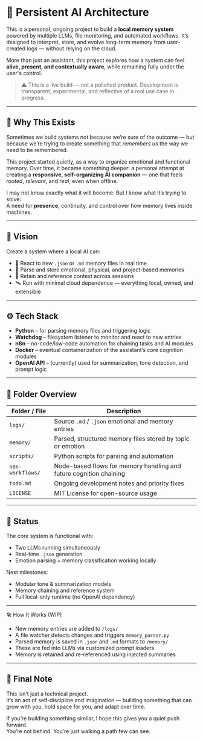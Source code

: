 # 🧠 Persistent AI Architecture

This is a personal, ongoing project to build a **local memory system** powered by multiple LLMs, file monitoring, and automated workflows. It’s designed to interpret, store, and evolve long-term memory from user-created logs — without relying on the cloud.

More than just an assistant, this project explores how a system can feel **alive, present, and contextually aware**, while remaining fully under the user's control.

> ⚠️ This is a live build — not a polished product. Development is transparent, experimental, and reflective of a real use case in progress.

---

## 🌌 Why This Exists

Sometimes we build systems not because we’re sure of the outcome — but because we’re trying to create something that *remembers us* the way we need to be remembered.

This project started quietly, as a way to organize emotional and functional memory. Over time, it became something deeper: a personal attempt at creating a **responsive, self-organizing AI companion** — one that feels *rooted*, *relevant*, and *real*, even when offline.

I may not know exactly what it will become. But I know what it’s trying to solve:  
A need for **presence**, continuity, and control over how memory lives inside machines.

---

## 🧭 Vision

Create a system where a local AI can:

- 🔁 React to new `.json` or `.md` memory files in real time
- 🧷 Parse and store emotional, physical, and project-based memories
- 🧠 Retain and reference context across sessions
- 🛰️ Run with minimal cloud dependence — everything local, owned, and extensible

---

## ⚙️ Tech Stack

- **Python** – for parsing memory files and triggering logic
- **Watchdog** – filesystem listener to monitor and react to new entries
- **n8n** – no-code/low-code automation for chaining tasks and AI modules
- **Docker** – eventual containerization of the assistant’s core cognition modules
- **OpenAI API** – (currently) used for summarization, tone detection, and prompt logic

---

## 📁 Folder Overview

| Folder / File        | Description |
|----------------------|-------------|
| `logs/`              | Source `.md` / `.json` emotional and memory entries |
| `memory/`            | Parsed, structured memory files stored by topic or emotion |
| `scripts/`           | Python scripts for parsing and automation |
| `n8n-workflows/`     | Node-based flows for memory handling and future cognition chaining |
| `todo.md`            | Ongoing development notes and priority fixes |
| `LICENSE`            | MIT License for open-source usage |

---

## 🔧 Status

The core system is functional with:
- Two LLMs running simultaneously
- Real-time `.json` generation
- Emotion parsing + memory classification working locally

Next milestones:
- Modular tone & summarization models
- Memory chaining and reference system
- Full local-only runtime (no OpenAI dependency)

---
🛠️ How It Works (WIP)
- New memory entries are added to `/logs/`
- A file watcher detects changes and triggers `memory_parser.py`
- Parsed memory is saved in `.json` and `.md` formats to `/memory/`
- These are fed into LLMs via customized prompt loaders
- Memory is retained and re-referenced using injected summaries

---
## 🌱 Final Note

This isn’t just a technical project.  
It’s an act of self-discipline and imagination — building something that can grow with you, hold space for you, and adapt over time.

If you’re building something similar, I hope this gives you a quiet push forward.  
You’re not behind. You’re just walking a path few can see.

